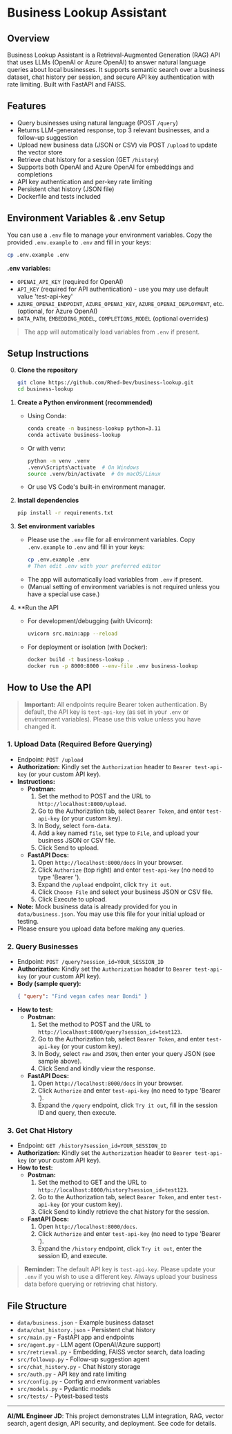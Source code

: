 # Business Lookup Assistant

## Overview
Business Lookup Assistant is a Retrieval-Augmented Generation (RAG) API that uses LLMs (OpenAI or Azure OpenAI) to answer natural language queries about local businesses. It supports semantic search over a business dataset, chat history per session, and secure API key authentication with rate limiting. Built with FastAPI and FAISS.

## Features
- Query businesses using natural language (POST `/query`)
- Returns LLM-generated response, top 3 relevant businesses, and a follow-up suggestion
- Upload new business data (JSON or CSV) via POST `/upload` to update the vector store
- Retrieve chat history for a session (GET `/history`)
- Supports both OpenAI and Azure OpenAI for embeddings and completions
- API key authentication and per-key rate limiting
- Persistent chat history (JSON file)
- Dockerfile and tests included

## Environment Variables & .env Setup

You can use a `.env` file to manage your environment variables. Copy the provided `.env.example` to `.env` and fill in your keys:

```bash
cp .env.example .env
```

**.env variables:**
- `OPENAI_API_KEY` (required for OpenAI)
- `API_KEY` (required for API authentication) - use you may use default value 'test-api-key'
- `AZURE_OPENAI_ENDPOINT`, `AZURE_OPENAI_KEY`, `AZURE_OPENAI_DEPLOYMENT`, etc. (optional, for Azure OpenAI)
- `DATA_PATH`, `EMBEDDING_MODEL`, `COMPLETIONS_MODEL` (optional overrides)

> The app will automatically load variables from `.env` if present.

## Setup Instructions
0. **Clone the repository**
   ```bash
   git clone https://github.com/Rhed-Dev/business-lookup.git
   cd business-lookup
   ```
1. **Create a Python environment (recommended)**
   - Using Conda:
     ```bash
     conda create -n business-lookup python=3.11
     conda activate business-lookup
     ```
   - Or with venv:
     ```bash
     python -m venv .venv
     .venv\Scripts\activate  # On Windows
     source .venv/bin/activate  # On macOS/Linux
     ```
   - Or use VS Code's built-in environment manager.

2. **Install dependencies**
   ```bash
   pip install -r requirements.txt
   ```
3. **Set environment variables**
   - Please use the `.env` file for all environment variables. Copy `.env.example` to `.env` and fill in your keys:
     ```bash
     cp .env.example .env
     # Then edit .env with your preferred editor
     ```
   - The app will automatically load variables from `.env` if present.
   - (Manual setting of environment variables is not required unless you have a special use case.)
4. **Run the API
   - For development/debugging (with Uvicorn):
     ```bash
     uvicorn src.main:app --reload
     ```
   - For deployment or isolation (with Docker):
     ```bash
     docker build -t business-lookup .
     docker run -p 8000:8000 --env-file .env business-lookup
     ```

## How to Use the API

> **Important:** All endpoints require Bearer token authentication. By default, the API key is `test-api-key` (as set in your `.env` or environment variables). Please use this value unless you have changed it.

### 1. Upload Data (Required Before Querying)
- Endpoint: `POST /upload`
- **Authorization:** Kindly set the `Authorization` header to `Bearer test-api-key` (or your custom API key).
- **Instructions:**
  - **Postman:**
    1. Set the method to POST and the URL to `http://localhost:8000/upload`.
    2. Go to the Authorization tab, select `Bearer Token`, and enter `test-api-key` (or your custom key).
    3. In Body, select `form-data`.
    4. Add a key named `file`, set type to `File`, and upload your business JSON or CSV file.
    5. Click Send to upload.
  - **FastAPI Docs:**
    1. Open `http://localhost:8000/docs` in your browser.
    2. Click `Authorize` (top right) and enter `test-api-key` (no need to type 'Bearer ').
    3. Expand the `/upload` endpoint, click `Try it out`.
    4. Click `Choose File` and select your business JSON or CSV file.
    5. Click Execute to upload.
- **Note:** Mock business data is already provided for you in `data/business.json`. You may use this file for your initial upload or testing.
- Please ensure you upload data before making any queries.

### 2. Query Businesses
- Endpoint: `POST /query?session_id=YOUR_SESSION_ID`
- **Authorization:** Kindly set the `Authorization` header to `Bearer test-api-key` (or your custom API key).
- **Body (sample query):**
  ```json
  { "query": "Find vegan cafes near Bondi" }
  ```
- **How to test:**
  - **Postman:**
    1. Set the method to POST and the URL to `http://localhost:8000/query?session_id=test123`.
    2. Go to the Authorization tab, select `Bearer Token`, and enter `test-api-key` (or your custom key).
    3. In Body, select `raw` and `JSON`, then enter your query JSON (see sample above).
    4. Click Send and kindly view the response.
  - **FastAPI Docs:**
    1. Open `http://localhost:8000/docs` in your browser.
    2. Click `Authorize` and enter `test-api-key` (no need to type 'Bearer ').
    3. Expand the `/query` endpoint, click `Try it out`, fill in the session ID and query, then execute.

### 3. Get Chat History
- Endpoint: `GET /history?session_id=YOUR_SESSION_ID`
- **Authorization:** Kindly set the `Authorization` header to `Bearer test-api-key` (or your custom API key).
- **How to test:**
  - **Postman:**
    1. Set the method to GET and the URL to `http://localhost:8000/history?session_id=test123`.
    2. Go to the Authorization tab, select `Bearer Token`, and enter `test-api-key` (or your custom key).
    3. Click Send to kindly retrieve the chat history for the session.
  - **FastAPI Docs:**
    1. Open `http://localhost:8000/docs`.
    2. Click `Authorize` and enter `test-api-key` (no need to type 'Bearer ').
    3. Expand the `/history` endpoint, click `Try it out`, enter the session ID, and execute.

> **Reminder:** The default API key is `test-api-key`. Please update your `.env` if you wish to use a different key. Always upload your business data before querying or retrieving chat history.

## File Structure
- `data/business.json` - Example business dataset
- `data/chat_history.json` - Persistent chat history
- `src/main.py` - FastAPI app and endpoints
- `src/agent.py` - LLM agent (OpenAI/Azure support)
- `src/retrieval.py` - Embedding, FAISS vector search, data loading
- `src/followup.py` - Follow-up suggestion agent
- `src/chat_history.py` - Chat history storage
- `src/auth.py` - API key and rate limiting
- `src/config.py` - Config and environment variables
- `src/models.py` - Pydantic models
- `src/tests/` - Pytest-based tests

---

**AI/ML Engineer JD**: This project demonstrates LLM integration, RAG, vector search, agent design, API security, and deployment. See code for details.

